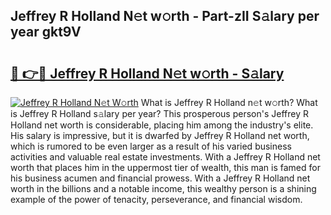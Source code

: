 ## Jeffrey R Holland N𝚎t w𝚘rth - Part-zII S𝚊lary per year gkt9V

# <h2><a href="http://gc3dc0.nevu.top/?p=Jeffrey+R+Holland">🔗 👉🔴 Jeffrey R Holland N𝚎t w𝚘rth - S𝚊lary</a></h2>

[![Jeffrey R Holland N𝚎t W𝚘rth](https://i.imgur.com/Oavwk0R.jpeg)](http://gc3dc0.nevu.top/?p=Jeffrey+R+Holland)
What is Jeffrey R Holland n𝚎t w𝚘rth? What is Jeffrey R Holland s𝚊lary per year?
This prosperous person's Jeffrey R Holland net worth is considerable, placing him among the industry's elite. His salary is impressive, but it is dwarfed by Jeffrey R Holland net worth, which is rumored to be even larger as a result of his varied business activities and valuable real estate investments. With a Jeffrey R Holland net worth that places him in the uppermost tier of wealth, this man is famed for his business acumen and financial prowess. With a Jeffrey R Holland net worth in the billions and a notable income, this wealthy person is a shining example of the power of tenacity, perseverance, and financial wisdom.
